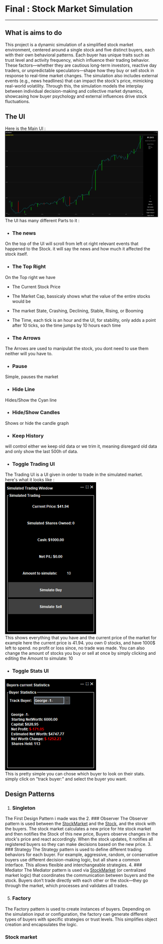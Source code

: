 # Final : Stock Market Simulation
---
## What is aims to do
This project is a dynamic simulation of a simplified stock market environment, centered around a single stock and five distinct buyers, each with their own behavioral patterns.
Each buyer has unique traits such as trust level and activity frequency, which influence their trading behavior. These factors—whether they are cautious long-term investors, reactive day traders, or unpredictable speculators—shape how they buy or sell stock in response to real-time market changes.
The simulation also includes external events (e.g., news headlines) that can impact the stock's price, mimicking real-world volatility. Through this, the simulation models the interplay between individual decision-making and collective market dynamics, showcasing how buyer psychology and external influences drive stock fluctuations.

## The UI
Here is the Main UI :\
![](Documents/MainUI.png)\
The UI has many different Parts to it : 

- ### The news
On the top of the UI will scroll from left ot right relevant events that happened to the Stock. it will say the news and how much it affected the stock itself.

- ### The Top Right
On the Top right we have 
- The Current Stock Price
- The Market Cap, bassicaly shows what the value of the entire stocks would be
- The market State, Crashing, Declining, Stable, Rising, or Booming 
- The Time, each tick is an hour and the UI, for stability, only adds a point after 10 ticks, so the time jumps by 10 hours each time 

- ### The Arrows 
The Arrows are used to manipulat the stock, you dont need to use them neither will you have to.

- ### Pause
Simple, pauses the market
- ### Hide Line
Hides/Show the Cyan line
- ### Hide/Show Candles 
Shows or hide the candle graph
- ### Keep History 
will control either we keep old data or we trim it, meaning disregard old data and only show the last 500h of data.
- ### Toggle Trading UI
The Trading UI is a UI given in order to trade in the simulated market.\
here's what it looks like :\
![](Documents/TradingUI.png)\
This shows everything that you have and the current price of the market for example here the current price is 41.94. you own 0 stocks, and have 1000$ left to spend.
no profit or loss since, no trade was made. You can also change the amount of stocks you buy or sell at once by simply clicking and editing the Amount to simulate: 10 

- ### Toggle Stats UI
![](Documents/StatsUI.png)\
This is pretty simple you can chose which buyer to look on their stats. simply click on "track buyer:" and select the buyer you want.



## Design Patterns
1. ### Singleton 
The First Design Pattern i made was the 
2. ### Observer 
The Observer pattern is used between the [StockMarket](src/StockMarket.java) and the [Stock](src/Stock.java), and the stock with the buyers. The stock market calculates a new price for hte stock market and then notifies the Stock of this new price, Buyers observe changes in the stock's price and react accordingly. When the stock updates, it notifies all registered buyers so they can make decisions based on the new price.
3. ### Strategy
The Strategy pattern is used to define different trading behaviors for each buyer. For example, aggressive, random, or conservative buyers use different decision-making logic, but all share a common interface. This allows flexible and interchangeable strategies.
4. ### Mediator
The Mediator pattern is used via [StockMarket](src/StockMarket.java) (or centralized market logic) that coordinates the communication between buyers and the stock. Buyers don’t trade directly with each other or the stock—they go through the market, which processes and validates all trades.

5. ### Factory
The Factory pattern is used to create instances of buyers. Depending on the simulation input or configuration, the factory can generate different types of buyers with specific strategies or trust levels. This simplifies object creation and encapsulates the logic.

### Stock market 